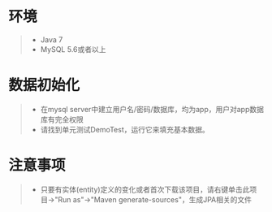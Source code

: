 # 环境
>- Java 7
>- MySQL 5.6或者以上

# 数据初始化
>- 在mysql server中建立用户名/密码/数据库，均为app，用户对app数据库有完全权限
>- 请找到单元测试DemoTest，运行它来填充基本数据。


# 注意事项
>- 只要有实体(entity)定义的变化或者首次下载该项目，请右键单击此项目->"Run as"->"Maven generate-sources"，生成JPA相关的文件
